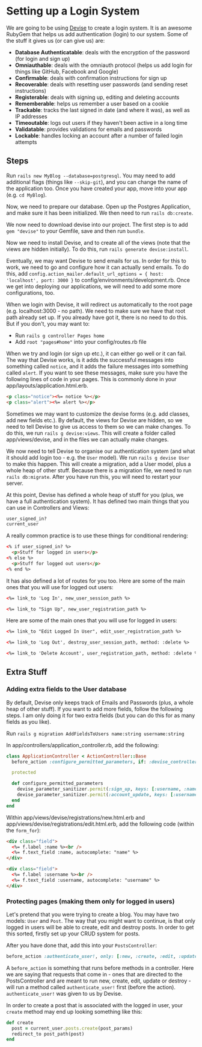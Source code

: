 # Setting up a Login System

We are going to be using [Devise](https://github.com/plataformatec/devise) to create a login system. It is an awesome RubyGem that helps us add authentication (login) to our system. Some of the stuff it gives us (or can give us) are:

- **Database Authenticatable**: deals with the encryption of the password (for login and sign up)
- **Omniauthable**: deals with the omniauth protocol (helps us add login for things like GitHub, Facebook and Google)
- **Confirmable**: deals with confirmation instructions for sign up
- **Recoverable**: deals with resetting user passwords (and sending reset instructions)
- **Registerable**: deals with signing up, editing and deleting accounts
- **Rememberable**: helps us remember a user based on a cookie
- **Trackable**: tracks the last signed in date (and where it was), as well as IP addresses
- **Timeoutable**: logs out users if they haven't been active in a long time
- **Validatable**: provides validations for emails and passwords
- **Lockable**: handles locking an account after a number of failed login attempts

## Steps

Run `rails new MyBlog --database=postgresql`. You may need to add additional flags (things like `--skip-git`), and you can change the name of the application too. Once you have created your app, move into your app (e.g. `cd MyBlog`).

Now, we need to prepare our database. Open up the Postgres Application, and make sure it has been initialized. We then need to run `rails db:create`.

We now need to download devise into our project. The first step is to add `gem "devise"` to your Gemfile, save and then run `bundle`.

Now we need to install Devise, and to create all of the views (note that the views are hidden initially). To do this, run `rails generate devise:install`.

Eventually, we may want Devise to send emails for us. In order for this to work, we need to go and configure how it can actually send emails. To do this, add `config.action_mailer.default_url_options = { host: 'localhost', port: 3000 }` to config/environments/development.rb. Once we get into deploying our applications, we will need to add some more configurations, too.

When we login with Devise, it will redirect us automatically to the root page (e.g. localhost:3000 - no path). We need to make sure we have that root path already set up. If you already have got it, there is no need to do this. But if you don't, you may want to:

- Run `rails g controller Pages home`
- Add `root "pages#home"` into your config/routes.rb file

When we try and login (or sign up etc.), it can either go well or it can fail. The way that Devise works, is it adds the successful messages into something called `notice`, and it adds the failure messages into something called `alert`. If you want to see these messages, make sure you have the following lines of code in your pages. This is commonly done in your app/layouts/application.html.erb.

```html
<p class="notice"><%= notice %></p>
<p class="alert"><%= alert %></p>
```

Sometimes we may want to customize the devise forms (e.g. add classes, add new fields etc.). By default, the views for Devise are hidden, so we need to tell Devise to give us access to them so we can make changes. To do this, we run `rails g devise:views`. This will create a folder called app/views/devise, and in the files we can actually make changes.

We now need to tell Devise to organise our authentication system (and what it should add login too - e.g. the `User` model). We run `rails g devise User` to make this happen. This will create a migration, add a User model, plus a whole heap of other stuff. Because there is a migration file, we need to run `rails db:migrate`. After you have run this, you will need to restart your server.

At this point, Devise has defined a whole heap of stuff for you (plus, we have a full authentication system). It has defined two main things that you can use in Controllers and Views:

```ruby
user_signed_in?
current_user
```

A really common practice is to use these things for conditional rendering:

```html
<% if user_signed_in? %>
  <p>Stuff for logged in users</p>
<% else %>
  <p>Stuff for logged out users</p>
<% end %>
```

It has also defined a lot of routes for you too. Here are some of the main ones that you will use for logged out users:

```html
<%= link_to 'Log In', new_user_session_path %>

<%= link_to "Sign Up", new_user_registration_path %>
```

Here are some of the main ones that you will use for logged in users:

```html
<%= link_to "Edit Logged In User", edit_user_registration_path %>

<%= link_to 'Log Out', destroy_user_session_path, method: :delete %>

<%= link_to 'Delete Account', user_registration_path, method: :delete %>
```

## Extra Stuff

### Adding extra fields to the User database

By default, Devise only keeps track of Emails and Passwords (plus, a whole heap of other stuff). If you want to add more fields, follow the following steps. I am only doing it for two extra fields (but you can do this for as many fields as you like).

Run `rails g migration AddFieldsToUsers name:string username:string`

In app/controllers/application_controller.rb, add the following:

```ruby
class ApplicationController < ActionController::Base
  before_action :configure_permitted_parameters, if: :devise_controller?

  protected

  def configure_permitted_parameters
    devise_parameter_sanitizer.permit(:sign_up, keys: [:username, :name])
    devise_parameter_sanitizer.permit(:account_update, keys: [:username, :name])
  end
end
```

Within app/views/devise/registrations/new.html.erb and app/views/devise/registrations/edit.html.erb, add the following code (within the `form_for`):

```html
<div class="field">
  <%= f.label :name %><br />
  <%= f.text_field :name, autocomplete: "name" %>
</div>

<div class="field">
  <%= f.label :username %><br />
  <%= f.text_field :username, autocomplete: "username" %>
</div>
```

### Protecting pages (making them only for logged in users)

Let's pretend that you were trying to create a blog. You may have two models: `User` and `Post`. The way that you might want to continue, is that only logged in users will be able to create, edit and destroy posts. In order to get this sorted, firstly set up your CRUD system for posts.

After you have done that, add this into your `PostsController`:

```ruby
before_action :authenticate_user!, only: [:new, :create, :edit, :update, :destroy]
```

A `before_action` is something that runs before methods in a controller. Here we are saying that requests that come in - ones that are directed to the PostsController and are meant to run new, create, edit, update or destroy - will run a method called `authenticate_user!` first (before the action). `authenticate_user!` was given to us by Devise.

In order to create a post that is associated with the logged in user, your `create` method may end up looking something like this:

```ruby
def create
  post = current_user.posts.create(post_params)
  redirect_to post_path(post)
end
```

